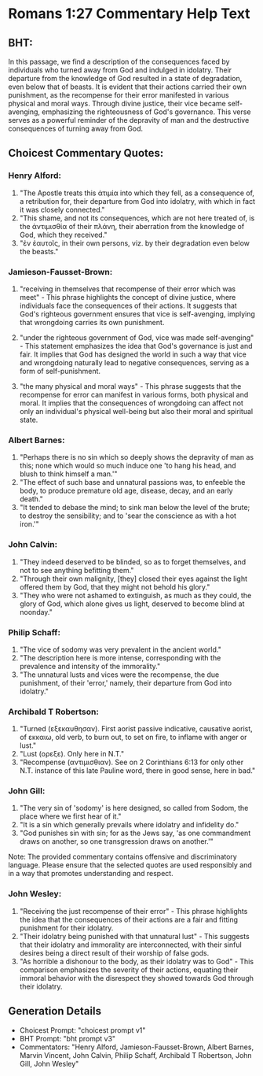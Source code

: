 # Romans 1:27 Commentary Help Text

## BHT:
In this passage, we find a description of the consequences faced by individuals who turned away from God and indulged in idolatry. Their departure from the knowledge of God resulted in a state of degradation, even below that of beasts. It is evident that their actions carried their own punishment, as the recompense for their error manifested in various physical and moral ways. Through divine justice, their vice became self-avenging, emphasizing the righteousness of God's governance. This verse serves as a powerful reminder of the depravity of man and the destructive consequences of turning away from God.

## Choicest Commentary Quotes:
### Henry Alford:
1. "The Apostle treats this ἀτιμία into which they fell, as a consequence of, a retribution for, their departure from God into idolatry, with which in fact it was closely connected."
2. "This shame, and not its consequences, which are not here treated of, is the ἀντιμισθία of their πλάνη, their aberration from the knowledge of God, which they received."
3. "ἐν ἑαυτοῖς, in their own persons, viz. by their degradation even below the beasts."

### Jamieson-Fausset-Brown:
1. "receiving in themselves that recompense of their error which was meet" - This phrase highlights the concept of divine justice, where individuals face the consequences of their actions. It suggests that God's righteous government ensures that vice is self-avenging, implying that wrongdoing carries its own punishment.

2. "under the righteous government of God, vice was made self-avenging" - This statement emphasizes the idea that God's governance is just and fair. It implies that God has designed the world in such a way that vice and wrongdoing naturally lead to negative consequences, serving as a form of self-punishment.

3. "the many physical and moral ways" - This phrase suggests that the recompense for error can manifest in various forms, both physical and moral. It implies that the consequences of wrongdoing can affect not only an individual's physical well-being but also their moral and spiritual state.

### Albert Barnes:
1. "Perhaps there is no sin which so deeply shows the depravity of man as this; none which would so much induce one 'to hang his head, and blush to think himself a man.'"
2. "The effect of such base and unnatural passions was, to enfeeble the body, to produce premature old age, disease, decay, and an early death."
3. "It tended to debase the mind; to sink man below the level of the brute; to destroy the sensibility; and to 'sear the conscience as with a hot iron.'"

### John Calvin:
1. "They indeed deserved to be blinded, so as to forget themselves, and not to see anything befitting them." 
2. "Through their own malignity, [they] closed their eyes against the light offered them by God, that they might not behold his glory." 
3. "They who were not ashamed to extinguish, as much as they could, the glory of God, which alone gives us light, deserved to become blind at noonday."

### Philip Schaff:
1. "The vice of sodomy was very prevalent in the ancient world."
2. "The description here is more intense, corresponding with the prevalence and intensity of the immorality."
3. "The unnatural lusts and vices were the recompense, the due punishment, of their 'error,' namely, their departure from God into idolatry."

### Archibald T Robertson:
1. "Turned (εξεκαυθησαν). First aorist passive indicative, causative aorist, of εκκαιω, old verb, to burn out, to set on fire, to inflame with anger or lust." 
2. "Lust (ορεξε). Only here in N.T." 
3. "Recompense (αντιμισθιαν). See on 2 Corinthians 6:13 for only other N.T. instance of this late Pauline word, there in good sense, here in bad."

### John Gill:
1. "The very sin of 'sodomy' is here designed, so called from Sodom, the place where we first hear of it."
2. "It is a sin which generally prevails where idolatry and infidelity do."
3. "God punishes sin with sin; for as the Jews say, 'as one commandment draws on another, so one transgression draws on another.'"

Note: The provided commentary contains offensive and discriminatory language. Please ensure that the selected quotes are used responsibly and in a way that promotes understanding and respect.

### John Wesley:
1. "Receiving the just recompense of their error" - This phrase highlights the idea that the consequences of their actions are a fair and fitting punishment for their idolatry.
2. "Their idolatry being punished with that unnatural lust" - This suggests that their idolatry and immorality are interconnected, with their sinful desires being a direct result of their worship of false gods.
3. "As horrible a dishonour to the body, as their idolatry was to God" - This comparison emphasizes the severity of their actions, equating their immoral behavior with the disrespect they showed towards God through their idolatry.


## Generation Details
- Choicest Prompt: "choicest prompt v1"
- BHT Prompt: "bht prompt v3"
- Commentators: "Henry Alford, Jamieson-Fausset-Brown, Albert Barnes, Marvin Vincent, John Calvin, Philip Schaff, Archibald T Robertson, John Gill, John Wesley"
